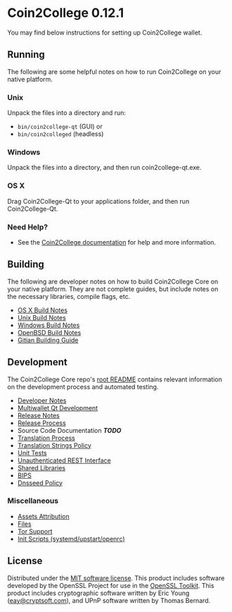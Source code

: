 Coin2College 0.12.1
=====================

You may find below instructions for setting up Coin2College wallet.

Running
---------------------
The following are some helpful notes on how to run Coin2College on your native platform.

### Unix

Unpack the files into a directory and run:

- `bin/coin2college-qt` (GUI) or
- `bin/coin2colleged` (headless)

### Windows

Unpack the files into a directory, and then run coin2college-qt.exe.

### OS X

Drag Coin2College-Qt to your applications folder, and then run Coin2College-Qt.

### Need Help?

* See the [Coin2College documentation](https://github.com/coin2collegecrypto/coin2college/wiki)
for help and more information.

Building
---------------------
The following are developer notes on how to build Coin2College Core on your native platform. They are not complete guides, but include notes on the necessary libraries, compile flags, etc.

- [OS X Build Notes](build-osx.md)
- [Unix Build Notes](build-unix.md)
- [Windows Build Notes](build-windows.md)
- [OpenBSD Build Notes](build-openbsd.md)
- [Gitian Building Guide](gitian-building.md)

Development
---------------------
The Coin2College Core repo's [root README](/README.md) contains relevant information on the development process and automated testing.

- [Developer Notes](developer-notes.md)
- [Multiwallet Qt Development](multiwallet-qt.md)
- [Release Notes](release-notes.md)
- [Release Process](release-process.md)
- Source Code Documentation ***TODO***
- [Translation Process](translation_process.md)
- [Translation Strings Policy](translation_strings_policy.md)
- [Unit Tests](unit-tests.md)
- [Unauthenticated REST Interface](REST-interface.md)
- [Shared Libraries](shared-libraries.md)
- [BIPS](bips.md)
- [Dnsseed Policy](dnsseed-policy.md)

### Miscellaneous
- [Assets Attribution](assets-attribution.md)
- [Files](files.md)
- [Tor Support](tor.md)
- [Init Scripts (systemd/upstart/openrc)](init.md)

License
---------------------
Distributed under the [MIT software license](http://www.opensource.org/licenses/mit-license.php).
This product includes software developed by the OpenSSL Project for use in the [OpenSSL Toolkit](https://www.openssl.org/). This product includes
cryptographic software written by Eric Young ([eay@cryptsoft.com](mailto:eay@cryptsoft.com)), and UPnP software written by Thomas Bernard.
